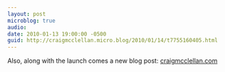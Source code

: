 ```yaml
---
layout: post
microblog: true
audio: 
date: 2010-01-13 19:00:00 -0500
guid: http://craigmcclellan.micro.blog/2010/01/14/t7755160405.html
---
```

Also, along with the launch comes a new blog post: [craigmcclellan.com](http://craigmcclellan.com/?p=517)
